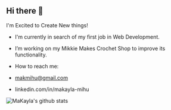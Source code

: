 ## Hi there 👋
I'm Excited to Create New things!
- I'm currently in search of my first job in Web Development.

-  I’m working on my Mikkie Makes Crochet Shop to improve its functionality.

-  How to reach me:
  - makmihu@gmail.com
  - linkedin.com/in/makayla-mihu

![MaKayla's github stats](https://github-readme-stats.vercel.app/api?username=INSERT_YOUR_HANDLE_HERE&show_icons=true&theme=dark)

<!--
**makmihu/makmihu** is a ✨ _special_ ✨ repository because its `README.md` (this file) appears on your GitHub profile.

Here are some ideas to get you started:

- 🔭 I’m currently working on ...
- 🌱 I’m currently learning ...
- 👯 I’m looking to collaborate on ...
- 🤔 I’m looking for help with ...
- 💬 Ask me about ...
- 📫 How to reach me: ...
- 😄 Pronouns: ...
- ⚡ Fun fact: ...
-->
